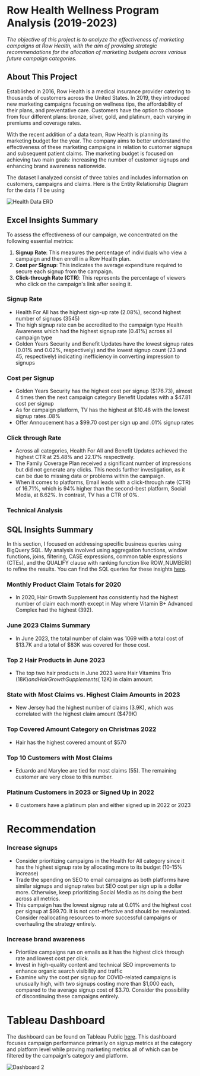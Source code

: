 # Row Health Wellness Program Analysis (2019-2023)

*The objective of this project is to analyze the effectiveness of marketing campaigns at Row Health, with the aim of providing strategic recommendations for the allocation of marketing budgets across various future campaign categories.*

## About This Project

Established in 2016, Row Health is a medical insurance provider catering to thousands of customers across the United States. In 2019, they introduced new marketing campaigns focusing on wellness tips, the affordability of their plans, and preventative care. Customers have the option to choose from four different plans: bronze, silver, gold, and platinum, each varying in premiums and coverage rates.

With the recent addition of a data team, Row Health is planning its marketing budget for the year. The company aims to better understand the effectiveness of these marketing campaigns in relation to customer signups and subsequent patient claims. The marketing budget is focused on achieving two main goals: increasing the number of customer signups and enhancing brand awareness nationwide.

The dataset I analyzed consist of three tables and includes information on customers, campaigns and claims. Here is the Entity Relationship Diagram for the data I'll be using 

![Health Data ERD](https://github.com/user-attachments/assets/522e6fbe-a922-4e9f-8434-157b044f365b)
  
  ## Excel Insights Summary
  
To assess the effectiveness of our campaign, we concentrated on the following essential metrics:

1.  **Signup Rate**: This measures the percentage of individuals who view a campaign and then enroll in a Row Health plan.
2.  **Cost per Signup**: This indicates the average expenditure required to secure each signup from the campaign.
3.  **Click-through Rate (CTR)**: This represents the percentage of viewers who click on the campaign's link after seeing it.

### Signup Rate

- Health For All has the highest sign-up rate (2.08%), second highest number of signups (3545)
- The high signup rate can be accredited to the campaign type Health Awareness which had the highest signup rate (0.41%) across all campaign type
-  Golden Years Security and Benefit Updates have the lowest signup rates (0.01% and 0.02%, respectively) and the lowest signup count (23 and 45, respectively) indicating inefficiency in converting impression to signups

### Cost per Signup

- Golden Years Security has the highest cost per signup ($176.73), almost 4 times then the next campaign category Benefit Updates with a $47.81 cost per signup
- As for campaign platform, TV has the highest at $10.48 with the lowest signup rates .08%
- Offer Annoucement has a $99.70 cost per sign up and .01% signup rates 

### Click through Rate

- Across all categories, Health For All and Benefit Updates achieved the highest CTR at 25.48% and 22.17% respectively.
- The Family Coverage Plan received a significant number of impressions but did not generate any clicks. This needs further investigation, as it can be due to missing data or problems within the campaign.
- When it comes to platforms, Email leads with a click-through rate (CTR) of 16.71%, which is 94% higher than the second-best platform, Social Media, at 8.62%. In contrast, TV has a CTR of 0%.

### Technical Analysis

## SQL Insights Summary

  

In this section, I focused on addressing specific business queries using BigQuery SQL. My analysis involved using aggregation functions, window functions, joins, filtering, CASE expressions, common table expressions (CTEs), and the QUALIFY clause with ranking function like ROW_NUMBER() to refine the results. You can find the SQL queries for these insights [here](/RowHealth-Analysis/rowhealth_queries/allqueries.md). 

  

### Monthly Product Claim Totals for 2020

- In 2020, Hair Growth Supplement has consistently had the highest number of claim each month except in May where Vitamin B+ Advanced Complex had the highest (392).

### June 2023 Claims Summary

- In June 2023, the total number of claim was 1069 with a total cost of $13.7K and a total of $83K was covered for those cost.

### Top 2 Hair Products in June 2023

- The top two hair products in June 2023 were Hair Vitamins Trio ($18K) and Hair Growth Supplements (~$12K) in claim amount.

### State with Most Claims vs. Highest Claim Amounts in 2023

- New Jersey had the highest number of claims (3.9K), which was correlated with the highest claim amount ($479K)

### Top Covered Amount Category on Christmas 2022

- Hair has the highest covered amount of $570

### Top 10 Customers with Most Claims

- Eduardo and Marylee are tied for most claims (55). The remaining customer are very close to this number.

### Platinum Customers in 2023 or Signed Up in 2022

- 8 customers have a platinum plan and either signed up in 2022 or 2023

# Recommendation

### Increase signups

- Consider prioritizing campaigns in the Health for All category since it has the highest signup rate by allocating more to its budget (10-15% increase)
- Trade the spending on SEO to email campaigns as both platforms have similar signups and signup rates but SEO  cost per sign up is a dollar more. Otherwise, keep prioritizing Social Media as its doing the best across all metrics.
- This campaign has the lowest signup rate at 0.01% and the highest cost per signup at $99.70. It is not cost-effective and should be reevaluated. Consider reallocating resources to more successful campaigns or overhauling the strategy entirely.

### Increase brand awareness

- Priortiize campaigns run on emails as it has the highest click through rate and lowest cost per click.
- Invest in high-quality content and technical SEO improvements to enhance organic search visibility and traffic
- Examine why the cost per signup for COVID-related campaigns is unusually high, with two signups costing more than $1,000 each, compared to the average signup cost of $3.70. Consider the possibility of discontinuing these campaigns entirely.



# Tableau Dashboard
The dashboard can be found on Tableau Public [here](/https://public.tableau.com/app/profile/mohammad.eimon/viz/rowhealth_tableau_dashboard/Dashboard2?publish=yes). This dashboard focuses campaign performance primarily on signup metrics at the category and platform level while proving marketing metrics all of which can be filtered by the campaign's category and platform.

![Dashboard 2](https://github.com/user-attachments/assets/9bc8dd05-8852-4ad0-ada5-e234150b5e6f)

